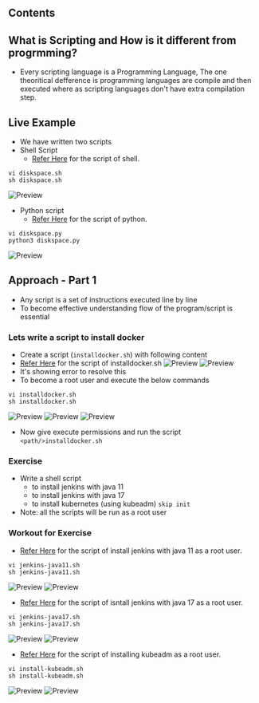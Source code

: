 Contents
--------

What is Scripting and How is it different from progrmming?
----------------------------------------------------------

* Every scripting language is a Programming Language, The one theoritical defference is programming languages are compile and then executed where as scripting languages don't have extra compilation step.


Live Example
------------

* We have written two scripts
* Shell Script
    * [Refer Here](https://github.com/qtaarkayapril23/shell-scripting/blob/main/27april23/diskspace.sh) for the script of shell.

```
vi diskspace.sh
sh diskspace.sh
```
![Preview](Images/ss12.png)

* Python script
    * [Refer Here](https://github.com/qtaarkayapril23/shell-scripting/blob/main/27april23/diskspace.py) for the script of python.

```
vi diskspace.py
python3 diskspace.py
```
![Preview](Images/ss13.png)


Approach - Part 1
-----------------

* Any script is a set of instructions executed line by line
* To become effective understanding flow of the program/script is essential

### Lets write a script to install docker
* Create a script (`installdocker.sh`) with following content 
* [Refer Here](https://github.com/qtaarkayapril23/shell-scripting/blob/main/27april23/installdocker.sh) for the script of installdocker.sh
![Preview](Images/ss7.png)
![Preview](Images/ss8.png)
* It's showing error to resolve this 
* To become a root user and execute the below commands
```
vi installdocker.sh
sh installdocker.sh
```
![Preview](Images/ss9.png)
![Preview](Images/ss10.png)
![Preview](Images/ss11.png)
* Now give execute permissions and run the script `<path/>installdocker.sh`




### Exercise

* Write a shell script 
    * to install jenkins with java 11 
    * to install jenkins with java 17 
    * to install kubernetes (using kubeadm) `skip init`
* Note: all the scripts will be run as a root user

### Workout for Exercise
* [Refer Here](https://github.com/qtaarkayapril23/shell-scripting/blob/main/27april23/jenkins-java11.sh) for the script of install jenkins with java 11 as a root user.

```
vi jenkins-java11.sh
sh jenkins-java11.sh
```
![Preview](Images/ss1.png)
![Preview](Images/ss2.png)

* [Refer Here](https://github.com/qtaarkayapril23/shell-scripting/blob/main/27april23/jenkins-java17.sh) for the script of isntall jenkins with java 17 as a root user.

```
vi jenkins-java17.sh
sh jenkins-java17.sh
```
![Preview](Images/ss3.png)
![Preview](Images/ss4.png)

* [Refer Here](https://github.com/qtaarkayapril23/shell-scripting/blob/main/27april23/install-kubeadm.sh) for the script of installing kubeadm as a root user.

```
vi install-kubeadm.sh
sh install-kubeadm.sh
```
![Preview](Images/ss5.png)
![Preview](Images/ss6.png)